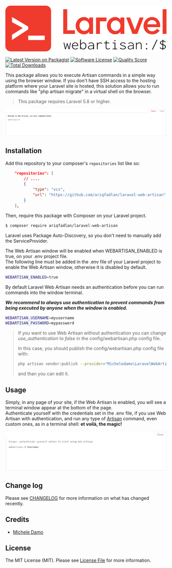 ![Laravel Web Artisan](images/laravel-web-artisan-logo.svg?raw=true "Laravel Web Artisan")

[![Latest Version on Packagist][ico-version]][link-packagist]
[![Software License][ico-license]](LICENSE.md)
[![Quality Score][ico-code-quality]][link-code-quality]
[![Total Downloads][ico-downloads]][link-downloads]

This package allows you to execute Artisan commands in a simple way using the browser window. If you don't have SSH access to the hosting platform where your Laravel site is hosted, this solution allows you to run commands like "php artisan migrate" in a virtual shell on the browser.

> This package requires Laravel 5.8 or higher.

![Preview](images/laravel-web-artisan-preview.jpg?raw=true&v=1.1.1 "Preview")

## Installation

Add this repository to your composer's `repositories` list like so:
```json
    "repositories": [
        // ....
        {
            "type": "vcs",
            "url": "https://github.com/ariqfadlan/laravel-web-artisan"
        }
    ],

```
Then, require this package with Composer on your Laravel project.

``` bash
$ composer require ariqfadlan/laravel-web-artisan
```
Laravel uses Package Auto-Discovery, so you don't need to manually add the ServiceProvider.

The Web Artisan window will be enabled when WEBARTISAN_ENABLED is true, on your .env project file.     
The following line must be added in the .env file of your Laravel project to enable the Web Artisan window, otherwise it is disabled by default.

``` bash
WEBARTISAN_ENABLED=true
```
 
By default Laravel Web Artisan needs an authentication before you can run commands into the window terminal.
  
***We recommend to always use authentication to prevent commands from being executed by anyone when the window is enabled.***

``` bash
WEBARTISAN_USERNAME=myusername
WEBARTISAN_PASSWORD=mypassword
```

> If you want to use Web Artisan without authentication you can change *use_authentication* to *false* in the config/webartisan.php config file.
>
>In this case, you should publish the config/webartisan.php config file with:
>
>``` bash
>php artisan vendor:publish --provider="Micheledamo\LaravelWebArtisan\LaravelWebArtisanServiceProvider"
>```
>
> and than you can edit it.

## Usage
Simply, in any page of your site, if the Web Artisan is enabled, you will see a terminal window appear at the bottom of the page.  
Authenticate yourself with the credentials set in the .env file, if you use Web Artisan with authentication, and run any type of [Artisan](https://laravel.com/docs/7.x/artisan) command, even custom ones, as in a terminal shell: **et voilà, the magic!**

![Usage example](images/laravel-web-artisan-usage.gif?raw=true "Usage example")

## Change log

Please see [CHANGELOG](CHANGELOG.md) for more information on what has changed recently.

## Credits

- [Michele Damo][link-author]

## License

The MIT License (MIT). Please see [License File](LICENSE.md) for more information.

[ico-version]: https://img.shields.io/packagist/v/micheledamo/laravel-web-artisan.svg?style=flat-square
[ico-license]: https://img.shields.io/badge/license-MIT-brightgreen.svg?style=flat-square
[ico-code-quality]: https://img.shields.io/scrutinizer/g/micheledamo/laravel-web-artisan.svg?style=flat-square
[ico-downloads]: https://img.shields.io/packagist/dt/micheledamo/laravel-web-artisan.svg?style=flat-square

[link-packagist]: https://packagist.org/packages/micheledamo/laravel-web-artisan
[link-code-quality]: https://scrutinizer-ci.com/g/micheledamo/laravel-web-artisan
[link-downloads]: https://packagist.org/packages/micheledamo/laravel-web-artisan
[link-author]: https://github.com/micheledamo
[link-contributors]: ../../contributors
